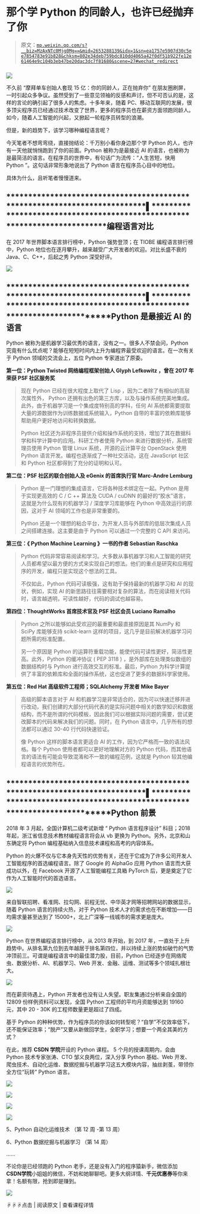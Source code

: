 # 那个学 Python 的同龄人，也许已经抛弃了你

> 原文：[`mp.weixin.qq.com/s?__biz=MzAxNTc0Mjg0Mg==&mid=2653288139&idx=1&sn=ea1757e5907d30c5ee7854783e91b828&chksm=802e34deb759bdc810dd4065a42f0df51b922fe12e61464e9c104b3eb47be20dac3dc7f81680&scene=27#wechat_redirect`](http://mp.weixin.qq.com/s?__biz=MzAxNTc0Mjg0Mg==&mid=2653288139&idx=1&sn=ea1757e5907d30c5ee7854783e91b828&chksm=802e34deb759bdc810dd4065a42f0df51b922fe12e61464e9c104b3eb47be20dac3dc7f81680&scene=27#wechat_redirect)

### 

![](img/cbc563585e372958c69049314ddf8c7e.png)

不久前 “摩拜单车创始人套现 15 亿：你的同龄人，正在抛弃你” 在朋友圈刷屏，一时引起众多争议。虽然受到了一些意见领袖的反感和声讨，但不可否认的是，这样的言论的确引起了很多人的焦虑。十多年来，随着 PC、移动互联网的发展，很多顶尖程序员已经通过技术改变了世界，更多的程序员也在薪资方面领跑同龄人。如今，随着人工智能的兴起，又掀起一轮程序员转型的浪潮。

但是，新的趋势下，该学习哪种编程语言呢？

今天笔者不想弯弯绕，直接抛结论：千万别小看你身边那个学 Python 的人，也许有一天他就悄悄跑到了你的前面。Python 被称为是最接近 AI 的语言，也被称为是最简洁的语言。在程序员的世界中，有句话广为流传：“人生苦短，快用 Python ”。这句话非常形象地说出了 Python 语言在程序员心目中的地位。

具体为什么，且听笔者慢慢道来。

## **************************************************************************▌****************************************************************************编程语言对比**

在 2017 年世界脚本语言排行榜中，Python 强势登顶；在 TIOBE 编程语言排行榜中，Python 地位也在逐月攀升，越来越受广大开发者的欢迎。对比长盛不衰的 Java、C、C++，后起之秀 Python 深受好评。

![](img/113dc6bb17d603c15505d77fa30807bb.png)

## **************************************************************************▌****************************************************************************Python 是最接近 AI 的语言**

Python 被称为是机器学习最优秀的语言，没有之一。很多人不禁会问，Python 究竟有什么优点呢？能够在短短时间内上升为编程界最受欢迎的语言。在一次有关于 Python 领域的交流会上，五位 Python 专家道出了原委。

**第一位：Python Twisted 网络编程框架创始人 Glyph Lefkowitz ，曾在 2017 年荣获 PSF 社区服务奖**

> 现在 Python 已经在很大程度上取代了 Lisp ，因为二者除了有相似的高层次属性外， Python 还拥有出色的第三方库，以及与操作系统完美地集成。此外，由于机器学习是一个集成度特别高的学科，任何 AI 系统都需要提取大量的源数据作为训练数据或系统输入，Python 自带的丰富的依赖库能够帮助用户更好地访问和转换数据。
> 
> Python 社区还为非程序员提供介绍和操作系统的支持，增加了其在数据科学和科学计算中的应用。科研工作者使用 Python 来进行数据分析，系统管理员使用 Python 管理 Linux 系统，开源的云计算平台 OpenStack 使用 Python 语言开发。编程也逐渐成了一种社交活动，这在 JavaScript 社区和 Python 社区都得到了充分的证明和认可。

**第二位：PSF 社区的联合创始人及 eGenix 的首席执行官 Marc-Andre Lemburg**

> Python 是一门理想的集成语言，它将各种技术绑定在一起。Python 是用于实现更高效的 C / C ++ 算法及 CUDA / cuDNN 的最好的“胶水”语言，这就是为什么现有的机器学习 / 深度学习库能够在 Python 中高效运行的原因，这对于 AI 领域的工作也是非常重要的。
> 
> Python 还是一个理想的粘合平台，为开发人员与外部库的低层次集成人员之间搭建连接。这主要是由于 Python 可以通过一个完整的 C API 来访问。

**第三位：《 Python Machine Learning 》一书的作者 Sebastian Raschka**

> Python 代码非常容易阅读和学习。大多数从事机器学习和人工智能的研究人员都希望以最方便的方式来实现自己的想法。他们的重点是研究和应用程序的开发，编程只是实现这个想法的工具。
> 
> 不仅如此，Python 代码可读极强，这有助于保持最新的机器学习和 AI 的现状，例如，实现 AI 的新思路往往需要相对复杂的算法，而在阅读相关代码时，语言越透明，可读性越好，代码的调试也越容易。

**第四位：ThoughtWorks 首席技术官及 PSF 社区会员 Luciano Ramalho**

> Python 之所以能够如此受欢迎的最重要和最直接原因是其 NumPy 和 SciPy 库能够支持 scikit-learn 这样的项目，这几乎是目前解决机器学习问题所需的标准配置。
> 
> 另一个原因是 Python 的运算符重载功能，能使代码可读性更好，简洁性更高。此外，Python 的缓冲协议 ( PEP 3118 ) ，是外部库在处理类似数组的数据结构时与 Python 进行高效交互的标准。最后，Python 为科学计算提供了丰富的依赖库和全面的操作系统，这也促进了更多的数据科学家使用。

**第五位：Red Hat 高级软件工程师；SQLAlchemy 开发者 Mike Bayer**

> 高级的脚本语言对于 AI 和机器学习是非常适合的，因为可以快速迁移并进行改动，我们创建的大部分代码代表的是实际问题中相关的数学知识和数据结构，而不是所谓的代码模板，因此我们可以根据实际问题的需要，尝试更改脚本的代码来解决我们的问题。同时，在 Python 语言中，几乎所有的想法都可以通过 30-40 行代码快速验证。
> 
> 像 Python 这样的脚本语言更适合 AI 的工作，因为它严格而一致的语法风格。每个 Python 使用者都可以更好地理解对方的 Python 代码，而其他语言的语法有可能会导致混淆和不一致的编程范例，这就是 Python 较其他编程语言的优势所在。

## **************************************************************************▌****************************************************************************Python 前景**

2018 年 3 月起，全国计算机二级考试新增 “ Python 语言程序设计” 科目；2018 年起，浙江省信息技术教材编程语言将会从 vb 更换为 Python。另外，北京和山东确定将 Python 编程基础纳入信息技术课程和高考的内容体系。

Python 的火爆不仅与它本身先天性的优势有关，还在于它成为了许多公司开发人工智能程序的首选编程语言。除了 Google 的 AlphaGo 应用 Python 语言而大获成功以外，在 Facebook 开源了人工智能编程工具箱 PyTorch 后，更是奠定了它作为人工智能时代的首选语言。

![](img/a19384b9c968a70e5e4eb64224076f74.png)

来自智联招聘、看准网、拉勾网、前程无忧、中华英才网等招聘网站的数据显示，随着 Python 语言的持续火热，对于 Python 技术人才的需求也在不断增加——日均需求量甚至达到了 15000+，北上广深等一线城市的需求更是庞大。

![](img/3fd372ede847818b0b7b12eff2ff827a.png)

Python 在世界编程语言排行榜中，从 2013 年开始，到 2017 年，一直处于上升趋势中。从排名第九位到去年越居于排名第四位，并以持续上涨的势如破竹的气势冲顶前三。可谓是编程语言中的最佳潜力股，目前，﻿Python 已经逐步在网络爬虫、数据分析、AI、机器学习、Web 开发、金融、运维、测试等多个领域扎根壮大。

![](img/77476397b1b30aa2922af8e8f7aa4e49.png)

而在薪资待遇上，Python 开发者也没有让人失望。职友集通过分析来自全国的 12809 份样例资料可以发现，全国 Python 工程师的平均月资能够达到 19160 元，其中 20 - 30K 的工程师数量更是超过了四成。

基于 Python 的种种优势，作为程序员的你该如何转型呢？“自学”不仅效率低下，还不能保证效率；“脱产”又要从新做回学生，全职学习；想要一个两全其美的方式？

在此，推荐 **C****S****DN 学院**开设的 Python 课程。 5 个月的授课周期内，会由 Python 技术专家张涛、CTO 邹义良两位，深入分享 Python 基础、Web 开发、爬虫技术、自动化运维、数据挖掘与机器学习这五大模块内容，抽丝剥茧，带领你全方位“玩转” Python 语言。

![](img/6a03f4fce14b4dfc0441692b35e2b836.png)

![](img/ceaf38b050615b92b19cb1690d8a7de3.png)

![](img/ba636e444b7f04bbc4e8dec1395cdf32.png)

![](img/dad602ebb5a679637ef10873774b5734.png)

5、Python 自动化运维技术 （第 12 周 -第 13 周）

6、Python 数据挖掘与机器学习 （第 14 周）

......

不论你是已经领跑的 Python 老手，还是没有入门的程序猿新手，微信添加 **C****SDN****学院**小姐姐的微信，不妨和她聊聊吧。更多大纲详情、**千元优惠券**等你来拿！名额有限，抢到即是赚到。

![](img/6cb08012f0a2f4d6b7962e486ffb0bc9.png)

☟☟☟点击 | 阅读原文 | 查看课程详情